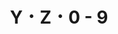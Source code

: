 ---
title: "Y ･ Z ･ 0 - 9"
linkTitle: "Y ･ Z ･ 0 - 9"
weight: 25
hide_readingtime: true
description: >
---